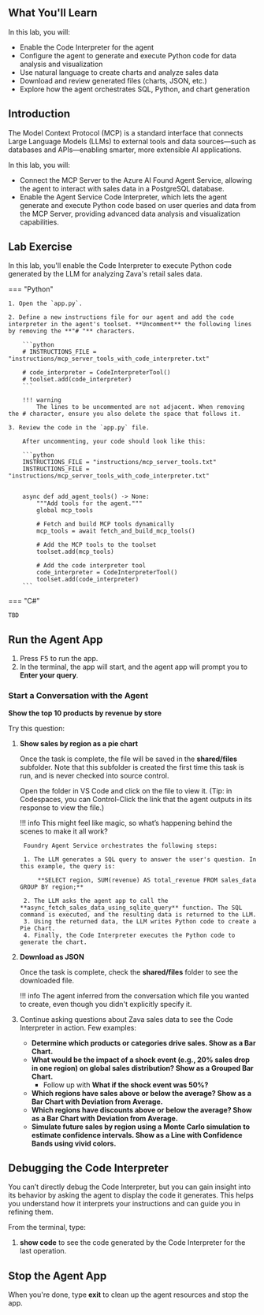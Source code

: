 ## What You'll Learn

In this lab, you will:

- Enable the Code Interpreter for the agent
- Configure the agent to generate and execute Python code for data analysis and visualization
- Use natural language to create charts and analyze sales data
- Download and review generated files (charts, JSON, etc.)
- Explore how the agent orchestrates SQL, Python, and chart generation

## Introduction

The Model Context Protocol (MCP) is a standard interface that connects Large Language Models (LLMs) to external tools and data sources—such as databases and APIs—enabling smarter, more extensible AI applications.

In this lab, you will:

- Connect the MCP Server to the Azure AI Found Agent Service, allowing the agent to interact with sales data in a PostgreSQL database.
- Enable the Agent Service Code Interpreter, which lets the agent generate and execute Python code based on user queries and data from the MCP Server, providing advanced data analysis and visualization capabilities.

## Lab Exercise

In this lab, you'll enable the Code Interpreter to execute Python code generated by the LLM for analyzing Zava's retail sales data.

=== "Python"

    1. Open the `app.py`.

    2. Define a new instructions file for our agent and add the code interpreter in the agent's toolset. **Uncomment** the following lines by removing the **"# "** characters.

        ```python
        # INSTRUCTIONS_FILE = "instructions/mcp_server_tools_with_code_interpreter.txt"

        # code_interpreter = CodeInterpreterTool()
        # toolset.add(code_interpreter)
        ```

        !!! warning
            The lines to be uncommented are not adjacent. When removing the # character, ensure you also delete the space that follows it.

    3. Review the code in the `app.py` file.

        After uncommenting, your code should look like this:

        ```python
        INSTRUCTIONS_FILE = "instructions/mcp_server_tools.txt"
        INSTRUCTIONS_FILE = "instructions/mcp_server_tools_with_code_interpreter.txt"


        async def add_agent_tools() -> None:
            """Add tools for the agent."""
            global mcp_tools

            # Fetch and build MCP tools dynamically
            mcp_tools = await fetch_and_build_mcp_tools()

            # Add the MCP tools to the toolset
            toolset.add(mcp_tools)

            # Add the code interpreter tool
            code_interpreter = CodeInterpreterTool()
            toolset.add(code_interpreter)
        ```

=== "C#"

    TBD

## Run the Agent App

1. Press <kbd>F5</kbd> to run the app.
2. In the terminal, the app will start, and the agent app will prompt you to  **Enter your query**.

### Start a Conversation with the Agent

**Show the top 10 products by revenue by store**

Try this question:

1. **Show sales by region as a pie chart**

    Once the task is complete, the file will be saved in the **shared/files** subfolder. Note that this subfolder is created the first time this task is run, and is never checked into source control.

    Open the folder in VS Code and click on the file to view it. (Tip: in Codespaces, you can Control-Click the link that the agent outputs in its response to view the file.)

    !!! info
        This might feel like magic, so what’s happening behind the scenes to make it all work?

        Foundry Agent Service orchestrates the following steps:

        1. The LLM generates a SQL query to answer the user's question. In this example, the query is:

            **SELECT region, SUM(revenue) AS total_revenue FROM sales_data GROUP BY region;**

        2. The LLM asks the agent app to call the **async_fetch_sales_data_using_sqlite_query** function. The SQL command is executed, and the resulting data is returned to the LLM.
        3. Using the returned data, the LLM writes Python code to create a Pie Chart.
        4. Finally, the Code Interpreter executes the Python code to generate the chart.

2. **Download as JSON**

    Once the task is complete, check the **shared/files** folder to see the downloaded file.

    !!! info
        The agent inferred from the conversation which file you wanted to create, even though you
        didn't explicitly specify it.

3. Continue asking questions about Zava sales data to see the Code Interpreter in action. Few examples:
    - **Determine which products or categories drive sales. Show as a Bar Chart.**
    - **What would be the impact of a shock event (e.g., 20% sales drop in one region) on global sales distribution? Show as a Grouped Bar Chart.**
        - Follow up with **What if the shock event was 50%?**
    - **Which regions have sales above or below the average? Show as a Bar Chart with Deviation from Average.**
    - **Which regions have discounts above or below the average? Show as a Bar Chart with Deviation from Average.**
    - **Simulate future sales by region using a Monte Carlo simulation to estimate confidence intervals. Show as a Line with Confidence Bands using vivid colors.**

## Debugging the Code Interpreter

You can’t directly debug the Code Interpreter, but you can gain insight into its behavior by asking the agent to display the code it generates. This helps you understand how it interprets your instructions and can guide you in refining them.

From the terminal, type:

1. **show code** to see the code generated by the Code Interpreter for the last operation.

## Stop the Agent App

When you're done, type **exit** to clean up the agent resources and stop the app.
